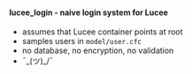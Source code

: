 #### lucee_login - naive login system for Lucee
- assumes that Lucee container points at root
- samples users in `model/user.cfc`
- no database, no encryption, no validation
- ¯\_(ツ)_/¯